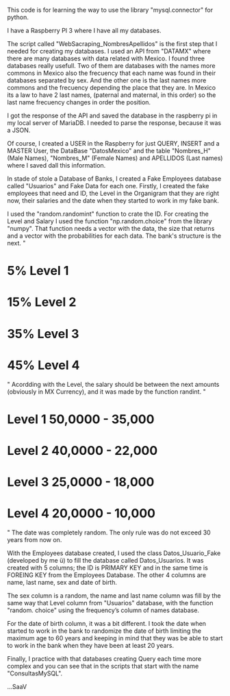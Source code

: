 This code is for learning the way to use the library "mysql.connector" for python.

I have a Raspberry PI 3 where I have all my databases.

The script called "WebSacraping_NombresApellidos" is the first step that I needed for creating my databases.
I used an API from "DATAMX" where there are many databases with data related with Mexico. I found three databases really usefull. Two of them are databases with the names more commons in Mexico also the frecuency that each name was found in their databases separated by sex. And the other one is the last names more commons and the frecuency depending the place that they are. In Mexico its a law to have 2 last names, (paternal and maternal, in this order) so the last name frecuency changes in order the position.

I got the response of the API and saved the database in the raspberry pi in my local server of MariaDB. I needed to parse the response, because it was a JSON.

Of course, I created a USER in the Raspberry for just QUERY, INSERT and a MASTER User, the DataBase "DatosMexico" and the table "Nombres_H" (Male Names), "Nombres_M" (Female Names) and APELLIDOS (Last names) where I saved dall this information.

In stade of stole a Database of Banks, I created a Fake Employees database called "Usuarios" and Fake Data for each one. Firstly, I created the fake employees that need and ID, the Level in the Organigram that they are right now, their salaries and the date when they started to work in my fake bank.

I used the "random.randomint" function to crate the ID. For creating the Level and Salary I used the function "np.random.choice" from the library "numpy". That function needs a vector with the data, the size that returns and a vector with the probabilities for each data. The bank's structure is the next.
"
# 5% Level 1
# 15% Level 2
# 35% Level 3
# 45% Level 4
"
Acordding with the Level, the salary should be between the next amounts (obviously in MX Currency), and it was made by the function randint.
"
# Level 1  50,0000 - 35,000
# Level 2  40,0000 - 22,000
# Level 3  25,0000 - 18,000
# Level 4  20,0000 - 10,000
"
The date was completely random. The only rule was do not exceed 30 years from now on.

With the Employees database created, I used the class Datos_Usuario_Fake (developed by me ü) to fill the database called Datos_Usuarios. It was created with 5 columns; the ID is PRIMARY KEY and in the same time is FOREING KEY from the Employees Database. The other 4 columns are name, last name, sex and date of birth.

The sex column is a random, the name and last name column was fill by the same way that Level column from "Usuarios" database, with the function "random. choice" using the frequency’s column of names database.

For the date of birth column, it was a bit different. I took the date when started to work in the bank to randomize the date of birth limiting the maximum age to 60 years and keeping in mind that they was be able to start to work in the bank when they have been at least 20 years.

Finally, I practice with that databases creating Query each time more complex and you can see that in the scripts that start with the name "ConsultasMySQL".

...SaaV